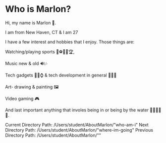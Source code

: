 # Who is Marlon? 
Hi, my name is Marlon 👋.

I am from New Haven, CT & I am 27

I have a few interest and hobbies that I enjoy. Those things are:

Watching/playing sports 🏈⚽🏀🎾🏆,

Music new & old 🔊🎶 

Tech gadgets 📲📸⌚ & tech development in general 🧑🏾‍💻 

Art- drawing & painting 🖼️

Video gaming 🎮 

And last important anything that involes being in or being by the water 🏄🏽‍♂️🌊🎣. 


Current Directory Path: /Users/student/AboutMarlon/"who-am-i"
Next Directory Path: /Users/student/AboutMarlon/"where-im-going"
Previous Directory Path: /Users/student/AboutMarlon/""
